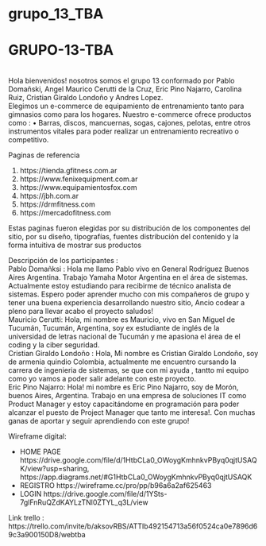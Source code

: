 # grupo_13_TBA

<h1> GRUPO-13-TBA </h1>
<br>
Hola bienvenidos!  nosotros somos el grupo 13 conformado por Pablo Domañski, Angel Maurico Cerutti de la Cruz, Eric Pino Najarro, Carolina Ruiz, Cristian Giraldo Londoño y Andres Lopez.
<br>
Elegimos  un e-commerce  de equipamiento  de entrenamiento tanto para gimnasios como para los hogares.
Nuestro e-commerce ofrece productos como : 
•	Barras, discos, mancuernas, sogas, cajones, pelotas, entre otros instrumentos vitales para  poder realizar un entrenamiento recreativo o competitivo.

Paginas de referencia
<ol>
<li> https://tienda.gfitness.com.ar </li>
<li> https://www.fenixequipment.com.ar </li>
<li> https://www.equipamientosfox.com </li>
<li> https://jbh.com.ar </li>
<li> https://drmfitness.com </li>
<li> https://mercadofitness.com </li>
 </ol>

Estas paginas fueron elegidas por su distribución de los componentes del sitio,  por su diseño, tipografías, fuentes  distribución del contenido y la forma  intuitiva de mostrar sus productos  

Descripción de los participantes : 
<br>
Pablo Domañksi : Hola  me llamo Pablo vivo en General Rodríguez Buenos Aires Argentina.  Trabajo  Yamaha Motor Argentina en el área de sistemas. Actualmente estoy estudiando para recibirme de técnico analista de sistemas. Espero poder aprender mucho con mis compañeros de grupo  y tener una buena experiencia desarrollando  nuestro sitio, Ancio codear   a pleno para llevar acabo el proyecto saludos!
<br>
Mauricio Cerutti: Hola, mi nombre es Mauricio, vivo en San Miguel de Tucumán, Tucumán, Argentina, soy ex estudiante de inglés de la universidad de letras nacional de Tucumán y me apasiona el área de el coding y la ciber seguridad.
<br>
Cristian Giraldo Londoño : Hola, Mi nombre es Cristian Giraldo Londoño, soy de  armenia quindio Colombia, actualmente me encuentro cursando la carrera de ingenieria de sistemas,  se que con mi ayuda , tantto mi equipo como yo vamos a poder salir adelante con este proyecto.
<br>
Eric Pino Najarro: Hola! mi nombre es Eric Pino Najarro, soy de Morón, buenos Aires, Argentina. Trabajo en una empresa de soluciones IT como Product Manager y estoy capacitándome en programación para poder alcanzar el puesto de Project Manager que tanto me interesa!. Con muchas ganas de aportar y seguir aprendiendo con este grupo! 



Wireframe digital:
<ul>
 <li>HOME PAGE
https://drive.google.com/file/d/1HtbCLa0_OWoygKmhnkvPByq0qjtUSAQK/view?usp=sharing, 
  https://app.diagrams.net/#G1HtbCLa0_OWoygKmhnkvPByq0qjtUSAQK</li>
<li>REGISTRO
  https://wireframe.cc/pro/pp/b96a6a2af625463</li>
<li>LOGIN
 https://drive.google.com/file/d/1YSts-7glFnRuQZdKAYLzTNl0ZTYL_q3L/view</li>
</ul>
Link trello : https://trello.com/invite/b/aksovRBS/ATTIb492154713a56f0524ca0e7896d69c3a900150D8/webtba



